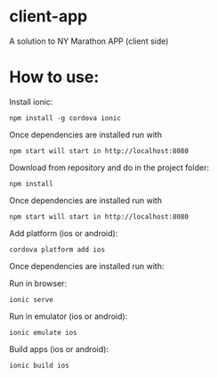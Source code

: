 # client-app

A solution to NY Marathon APP (client side)


How to use:
================

Install ionic:

	npm install -g cordova ionic

Once dependencies are installed run with

	npm start will start in http://localhost:8080

Download from repository and do in the project folder:

	npm install

Once dependencies are installed run with

	npm start will start in http://localhost:8080

Add platform (ios or android):

	cordova platform add ios 

Once dependencies are installed run with:

Run in browser:

	ionic serve 
  
Run in emulator (ios or android):

	ionic emulate ios
  
Build apps (ios or android):

	ionic build ios
  

